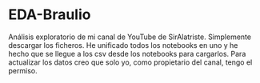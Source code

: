 # EDA-Braulio
Análisis exploratorio de mi canal de YouTube de SirAlatriste.
Simplemente descargar los ficheros. 
He unificado todos los notebooks en uno y he hecho que se llegue a los csv desde los notebooks para cargarlos.
Para actualizar los datos creo que solo yo, como propietario del canal, tengo el permiso.
